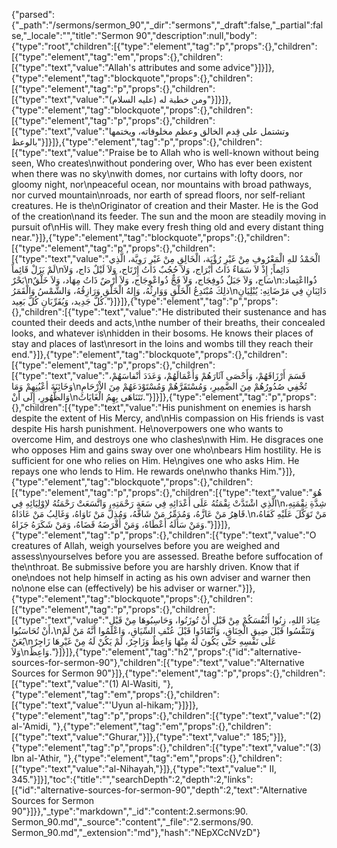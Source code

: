 {"parsed":{"_path":"/sermons/sermon_90","_dir":"sermons","_draft":false,"_partial":false,"_locale":"","title":"Sermon 90","description":null,"body":{"type":"root","children":[{"type":"element","tag":"p","props":{},"children":[{"type":"element","tag":"em","props":{},"children":[{"type":"text","value":"Allah's attributes and some advice"}]}]},{"type":"element","tag":"blockquote","props":{},"children":[{"type":"element","tag":"p","props":{},"children":[{"type":"text","value":"ومن خطبة له (عليه السلام)"}]}]},{"type":"element","tag":"blockquote","props":{},"children":[{"type":"element","tag":"p","props":{},"children":[{"type":"text","value":"وتشتمل على قِدم الخالق وعظم مخلوقاته، ويختمها بالوعظ"}]}]},{"type":"element","tag":"p","props":{},"children":[{"type":"text","value":"Praise be to Allah who is well-known without being seen, Who creates\nwithout pondering over, Who has ever been existent when there was no sky\nwith domes, nor curtains with lofty doors, nor gloomy night, nor\npeaceful ocean, nor mountains with broad pathways, nor curved mountain\nroads, nor earth of spread floors, nor self-reliant creatures. He is the\nOriginator of creation and their Master. He is the God of the creation\nand its feeder. The sun and the moon are steadily moving in pursuit of\nHis will. They make every fresh thing old and every distant thing near."}]},{"type":"element","tag":"blockquote","props":{},"children":[{"type":"element","tag":"p","props":{},"children":[{"type":"text","value":"الْحَمْدُ للهِ الْمَعْرُوفِ مِنْ غَيْرِ رُؤْيَة، الْخَالِقِ مِنْ غَيْرِ رَوِيَّة، الَّذِي لَمْ يَزَلْ قَائِماً\nدَائِماً; إِذْ لاَ سَمَاءٌ ذَاتُ أَبْرَاج، وَلاَ حُجُبٌ ذَاتُ إِرْتَاج، وَلاَ لَيْلٌ دَاج، وَلاَ بَحْرٌ\nسَاج، وَلاَ جَبَلٌ ذُوفِجَاج، وَلاَ فَجٌّ ذُواعْوِجَاج، وَلاَ أَرْضٌ ذَاتُ مِهَاد، وَلاَ خَلْقٌ\nذُوااعْتِماد: ذلِكَ مُبْتَدِعُ الْخَلْقِ وَوَارِثُهُ، وَإِلهُ الْخَلْقِ وَرَازِقُهُ، وَالشَّمْسُ وَالْقَمَرُ\nدَائِبَانِ فِي مَرْضَاتِهِ: يُبْلِيَانِ كُلَّ جَدِيد، وَيُقَرِّبَانِ كُلَّ بَعِيد."}]}]},{"type":"element","tag":"p","props":{},"children":[{"type":"text","value":"He distributed their sustenance and has counted their deeds and acts,\nthe number of their breaths, their concealed looks, and whatever is\nhidden in their bosoms. He knows their places of stay and places of last\nresort in the loins and wombs till they reach their end."}]},{"type":"element","tag":"blockquote","props":{},"children":[{"type":"element","tag":"p","props":{},"children":[{"type":"text","value":"قَسَمَ أَرْزَاقَهُمْ، وَأَحْصَى آثَارَهُمْ وَأَعْمَالَهُمْ، وَعَدَدَ أنْفاسَهُمْ، وَخَائِنَةَ أعْيُنِهِمْ وَمَا\nتُخْفِي صُدُورُهُمْ مِنَ الضَّمِيرِ، وَمُسْتَقَرَّهُمْ وَمُسْتَوْدَعَهُمْ مِنَ الاْرْحَامِ وَالظُّهُورِ، إِلَى أَنْ\nتَتَنَاهَى بِهِمُ الْغَايَاتُ."}]}]},{"type":"element","tag":"p","props":{},"children":[{"type":"text","value":"His punishment on enemies is harsh despite the extent of His Mercy, and\nHis compassion on His friends is vast despite His harsh punishment. He\noverpowers one who wants to overcome Him, and destroys one who clashes\nwith Him. He disgraces one who opposes Him and gains sway over one who\nbears Him hostility. He is sufficient for one who relies on Him. He\ngives one who asks Him. He repays one who lends to Him. He rewards one\nwho thanks Him."}]},{"type":"element","tag":"blockquote","props":{},"children":[{"type":"element","tag":"p","props":{},"children":[{"type":"text","value":"هُوَ الَّذِي اشْتَدَّتْ نِقْمَتُهُ عَلَى أَعْدَائِهِ فِي سَعَةِ رَحْمَتِهِ، وَاتَّسَعَتْ رَحْمَتُهُ لاِوْلِيَائِهِ فِي\nشِدَّةِ نِقْمَتِهِ، قَاهِرُ مَنْ عَازَّهُ، وَمُدَمِّرُ مَنْ شَاقَّهُ، وَمُذِلُّ مَنْ نَاوَاهُ، وَغَالِبُ مَنْ عَادَاهُ.\nمَنْ تَوَكَّلَ عَلَيْهِ كَفَاهُ، وَمَنْ سَأَلَهُ أَعْطَاهُ، وَمَنْ أَقْرَضَهُ قَضَاهُ، وَمَنْ شَكَرَهُ جَزَاهُ."}]}]},{"type":"element","tag":"p","props":{},"children":[{"type":"text","value":"O creatures of Allah, weigh yourselves before you are weighed and assess\nyourselves before you are assessed. Breathe before suffocation of the\nthroat. Be submissive before you are harshly driven. Know that if one\ndoes not help himself in acting as his own adviser and warner then no\none else can (effectively) be his adviser or warner."}]},{"type":"element","tag":"blockquote","props":{},"children":[{"type":"element","tag":"p","props":{},"children":[{"type":"text","value":"عِبَادَ اللهِ، زِنُوا أَنْفُسَكُمْ مِنْ قَبْلِ أَنْ تُوزَنُوا، وَحَاسِبُوهَا مِنْ قَبْلِ أَنْ تُحَاسَبُوا،\nوَتَنَفَّسُوا قَبْلَ ضِيقِ الْخِنَاقِ، وَانْقَادُوا قَبْلَ عُنْفِ السِّيَاقِ، وَاعْلَمُوا أَنَّهُ مَنْ لَمْ يُعَنْ\nعَلَى نَفْسِهِ حَتَّى يَكُونَ لَهُ مِنْهَا وَاعِظٌ وَزَاجِرٌ، لَمْ يَكُنْ لَهُ مِنْ غَيْرِهَا زَاجِرٌ وَلاَ\nوَاعِظٌ."}]}]},{"type":"element","tag":"h2","props":{"id":"alternative-sources-for-sermon-90"},"children":[{"type":"text","value":"Alternative Sources for Sermon 90"}]},{"type":"element","tag":"p","props":{},"children":[{"type":"text","value":"(1) Al-Wasiti, "},{"type":"element","tag":"em","props":{},"children":[{"type":"text","value":"'Uyun al-hikam;"}]}]},{"type":"element","tag":"p","props":{},"children":[{"type":"text","value":"(2) al-'Amidi, "},{"type":"element","tag":"em","props":{},"children":[{"type":"text","value":"Ghurar,"}]},{"type":"text","value":" 185;"}]},{"type":"element","tag":"p","props":{},"children":[{"type":"text","value":"(3) Ibn al-'Athir, "},{"type":"element","tag":"em","props":{},"children":[{"type":"text","value":"al-Nihayah,"}]},{"type":"text","value":" II, 345."}]}],"toc":{"title":"","searchDepth":2,"depth":2,"links":[{"id":"alternative-sources-for-sermon-90","depth":2,"text":"Alternative Sources for Sermon 90"}]}},"_type":"markdown","_id":"content:2.sermons:90. Sermon_90.md","_source":"content","_file":"2.sermons/90. Sermon_90.md","_extension":"md"},"hash":"NEpXCcNVzD"}